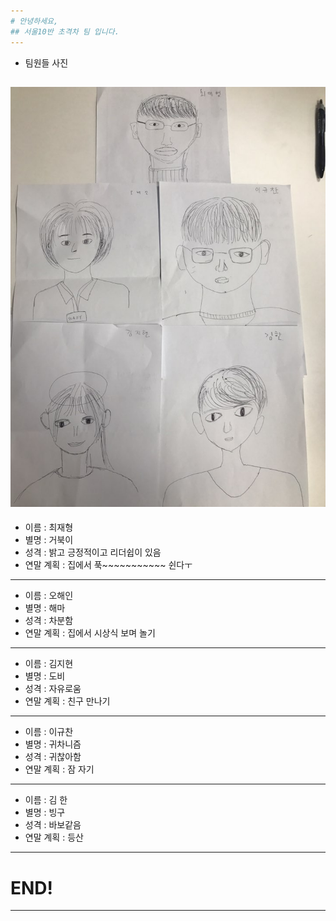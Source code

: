```yaml
---
# 안녕하세요,
## 서울10반 초격차 팀 입니다.
---
```

* 팀원들 사진

<img>![i](IMG_2775.jpg)</img>
---
* 이름 : 최재형
* 별명 : 거북이
* 성격 : 밝고 긍정적이고 리더쉽이 있음
* 연말 계획 : 집에서 푹~~~~~~~~~~~ 쉰다ㅜ
---
* 이름 : 오해인
* 별명 : 해마
* 성격 : 차분함
* 연말 계획 : 집에서 시상식 보며 놀기
---
* 이름 : 김지현
* 별명 : 도비
* 성격 : 자유로움
* 연말 계획 : 친구 만나기
---
* 이름 : 이규찬
* 별명 : 귀차니즘
* 성격 : 귀찮아함
* 연말 계획 : 잠 자기
---
* 이름 : 김 한
* 별명 : 빙구
* 성격 : 바보같음
* 연말 계획 : 등산
---
# END!
---
